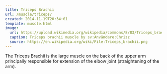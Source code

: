 ```yaml
---
title: Triceps Brachii
url: /muscle/triceps/
created: 2014-11-19T20:34:01
template: muscle.html
image:
  url: https://upload.wikimedia.org/wikipedia/commons/8/83/Triceps_brachii.png
  caption: Triceps brachii muscle by sv:Användare:Chrizz
  source: https://en.wikipedia.org/wiki/File:Triceps_brachii.png
---
```

The Triceps Brachii is the large muscle on the back of the upper arm principally responsible for extension of the elbow joint (straightening of the arm).